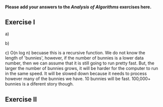 #### Please add your answers to the ***Analysis of  Algorithms*** exercises here.

## Exercise I

a) 


b)


c) O(n log n) becuase this is a recursive function. We do not know the length of 'bunnies', however, if the number of bunnies is a lower data number, then we can assume that it is still going to run pretty fast. But, the larger the number of bunnies grows, it will be harder for the computer to run in the same speed. It will be slowed down because it needs to process however many of the bunnies we have. 10 bunnies will be fast. 100,000+ bunnies is a diferent story though.

## Exercise II


